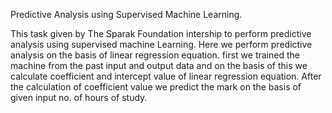 Predictive Analysis using Supervised Machine Learning.

This task given by The Sparak Foundation intership to perform predictive analysis using supervised machine Learning.
Here we perform predictive analysis on the basis of linear regression equation. first we trained the machine from the past input and output data and on the basis of this we calculate coefficient and intercept value of linear regression equation. After the calculation of coefficient value we predict the mark on the basis of given input no. of hours of study.



